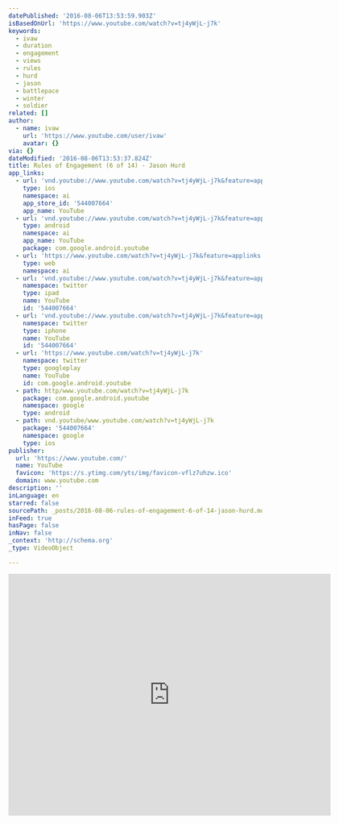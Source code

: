 ```yaml
---
datePublished: '2016-08-06T13:53:59.903Z'
isBasedOnUrl: 'https://www.youtube.com/watch?v=tj4yWjL-j7k'
keywords:
  - ivaw
  - duration
  - engagement
  - views
  - rules
  - hurd
  - jason
  - battlepace
  - winter
  - soldier
related: []
author:
  - name: ivaw
    url: 'https://www.youtube.com/user/ivaw'
    avatar: {}
via: {}
dateModified: '2016-08-06T13:53:37.824Z'
title: Rules of Engagement (6 of 14) - Jason Hurd
app_links:
  - url: 'vnd.youtube://www.youtube.com/watch?v=tj4yWjL-j7k&feature=applinks'
    type: ios
    namespace: ai
    app_store_id: '544007664'
    app_name: YouTube
  - url: 'vnd.youtube://www.youtube.com/watch?v=tj4yWjL-j7k&feature=applinks'
    type: android
    namespace: ai
    app_name: YouTube
    package: com.google.android.youtube
  - url: 'https://www.youtube.com/watch?v=tj4yWjL-j7k&feature=applinks'
    type: web
    namespace: ai
  - url: 'vnd.youtube://www.youtube.com/watch?v=tj4yWjL-j7k&feature=applinks'
    namespace: twitter
    type: ipad
    name: YouTube
    id: '544007664'
  - url: 'vnd.youtube://www.youtube.com/watch?v=tj4yWjL-j7k&feature=applinks'
    namespace: twitter
    type: iphone
    name: YouTube
    id: '544007664'
  - url: 'https://www.youtube.com/watch?v=tj4yWjL-j7k'
    namespace: twitter
    type: googleplay
    name: YouTube
    id: com.google.android.youtube
  - path: http/www.youtube.com/watch?v=tj4yWjL-j7k
    package: com.google.android.youtube
    namespace: google
    type: android
  - path: vnd.youtube/www.youtube.com/watch?v=tj4yWjL-j7k
    package: '544007664'
    namespace: google
    type: ios
publisher:
  url: 'https://www.youtube.com/'
  name: YouTube
  favicon: 'https://s.ytimg.com/yts/img/favicon-vflz7uhzw.ico'
  domain: www.youtube.com
description: ''
inLanguage: en
starred: false
sourcePath: _posts/2016-08-06-rules-of-engagement-6-of-14-jason-hurd.md
inFeed: true
hasPage: false
inNav: false
_context: 'http://schema.org'
_type: VideoObject

---
```

<iframe src="https://cdn.embedly.com/widgets/media.html?src=https%3A%2F%2Fwww.youtube.com%2Fembed%2Ftj4yWjL-j7k%3Ffeature%3Doembed&amp;url=http%3A%2F%2Fwww.youtube.com%2Fwatch%3Fv%3Dtj4yWjL-j7k&amp;image=https%3A%2F%2Fi.ytimg.com%2Fvi%2Ftj4yWjL-j7k%2Fhqdefault.jpg&amp;key=b7d04c9b404c499eba89ee7072e1c4f7&amp;type=text%2Fhtml&amp;schema=youtube" width="640" height="480" scrolling="no" frameborder="0" allowfullscreen="" style=""></iframe>